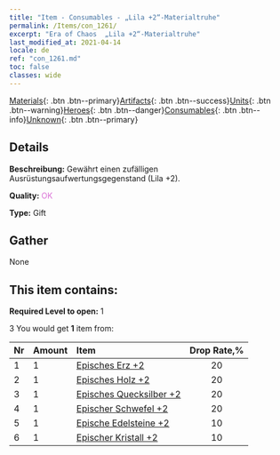 ```yaml
---
title: "Item - Consumables - „Lila +2“-Materialtruhe"
permalink: /Items/con_1261/
excerpt: "Era of Chaos  „Lila +2“-Materialtruhe"
last_modified_at: 2021-04-14
locale: de
ref: "con_1261.md"
toc: false
classes: wide
---
```

 [Materials](/de/Items/){: .btn .btn--primary}[Artifacts](/de/Items/Artifacts/){: .btn .btn--success}[Units](/de/Items/Units/){: .btn .btn--warning}[Heroes](/de/Items/Heroes/){: .btn .btn--danger}[Consumables](/de/Items/Consumables/){: .btn .btn--info}[Unknown](/de/Items/Unknown/){: .btn .btn--primary}

## Details
 **Beschreibung:** Gewährt einen zufälligen Ausrüstungsaufwertungsgegenstand (Lila +2).

 **Quality:** <span style="color: #DA70D6">OK</span>

 **Type:** Gift

## Gather

  None

## This item contains:

 **Required Level to open:** 1

 3 You would get **1** item  from:

  | Nr | Amount |     Item    | Drop Rate,% |
  |:---|:-------|:------------|:---------:|
  | 1 | 1 | [Episches Erz +2](/de/Items/mat_47/) | 20 | 
  | 2 | 1 | [Episches Holz +2](/de/Items/mat_48/) | 20 | 
  | 3 | 1 | [Episches Quecksilber +2](/de/Items/mat_49/) | 20 | 
  | 4 | 1 | [Epischer Schwefel +2](/de/Items/mat_50/) | 20 | 
  | 5 | 1 | [Epische Edelsteine +2](/de/Items/mat_51/) | 10 | 
  | 6 | 1 | [Epischer Kristall +2](/de/Items/mat_52/) | 10 | 
